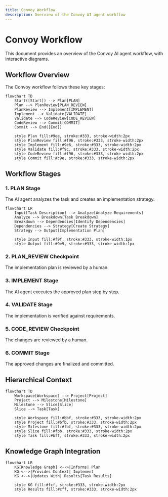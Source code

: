 ```yaml
---
title: Convoy Workflow
description: Overview of the Convoy AI agent workflow
---
```


# Convoy Workflow

This document provides an overview of the Convoy AI agent workflow, with interactive diagrams.

## Workflow Overview

The Convoy workflow follows these key stages:

```mermaid
flowchart TD
    Start([Start]) --> Plan[PLAN]
    Plan --> PlanReview[PLAN_REVIEW]
    PlanReview --> Implement[IMPLEMENT]
    Implement --> Validate[VALIDATE]
    Validate --> CodeReview[CODE_REVIEW]
    CodeReview --> Commit[COMMIT]
    Commit --> End([End])

    style Plan fill:#9ee, stroke:#333, stroke-width:2px
    style PlanReview fill:#f96, stroke:#333, stroke-width:2px
    style Implement fill:#9e6, stroke:#333, stroke-width:2px
    style Validate fill:#f9c, stroke:#333, stroke-width:2px
    style CodeReview fill:#f96, stroke:#333, stroke-width:2px
    style Commit fill:#c9e, stroke:#333, stroke-width:2px
```

## Workflow Stages

### 1. PLAN Stage

The AI agent analyzes the task and creates an implementation strategy.

```mermaid
flowchart LR
    Input[Task Description] --> Analyze[Analyze Requirements]
    Analyze --> Breakdown[Task Breakdown]
    Breakdown --> Dependencies[Identify Dependencies]
    Dependencies --> Strategy[Create Strategy]
    Strategy --> Output[Implementation Plan]

    style Input fill:#f9f, stroke:#333, stroke-width:1px
    style Output fill:#9e9, stroke:#333, stroke-width:1px
```

### 2. PLAN_REVIEW Checkpoint

The implementation plan is reviewed by a human.

### 3. IMPLEMENT Stage

The AI agent executes the approved plan step by step.

### 4. VALIDATE Stage

The implementation is verified against requirements.

### 5. CODE_REVIEW Checkpoint

The changes are reviewed by a human.

### 6. COMMIT Stage

The approved changes are finalized and committed.

## Hierarchical Context

```mermaid
flowchart TD
    Workspace[Workspace] --> Project[Project]
    Project --> Milestone[Milestone]
    Milestone --> Slice[Slice]
    Slice --> Task[Task]

    style Workspace fill:#bbf, stroke:#333, stroke-width:2px
    style Project fill:#bfb, stroke:#333, stroke-width:2px
    style Milestone fill:#fbf, stroke:#333, stroke-width:2px
    style Slice fill:#fbb, stroke:#333, stroke-width:2px
    style Task fill:#bff, stroke:#333, stroke-width:2px
```

## Knowledge Graph Integration

```mermaid
flowchart LR
    KG[Knowledge Graph] <-->|Informs| Plan
    KG <-->|Provides Context| Implement
    KG <-->|Updates With| Results[Task Results]

    style KG fill:#fcf, stroke:#333, stroke-width:2px
    style Results fill:#cff, stroke:#333, stroke-width:2px
```
